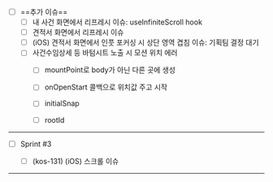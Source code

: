 - [ ] ==추가 이슈==
	- [ ] 내 사건 화면에서 리프레시 이슈: useInfiniteScroll hook
	- [ ] 견적서 화면에서 리프레시 이슈
	- [ ] (iOS) 견적서 화면에서 인풋 포커싱 시 상단 영역 겹침 이슈: 기획팀 결정 대기
	- [ ] 사건수임상세 등 바텀시트 노출 시 모션 위치 에러
		- [ ] mountPoint로 body가 아닌 다른 곳에 생성
		- [ ] onOpenStart 콜백으로 위치값 주고 시작
		- [ ] initialSnap
		- [ ] rootId


***


- [ ] Sprint #3
	- [ ] (kos-131) (iOS) 스크롤 이슈


***
